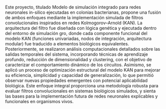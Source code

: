 Este proyecto, titulado Modelo de simulación integrado para redes
neuronales in-silico ejecutadas en colonias bacterianas, propone una
fusión de ambos enfoques mediante la implementación simulada de filtros
convolucionales inspirados en redes Kolmogorov–Arnold (KAN). La arquitectura del filtro fue diseñada con lógica genética y ejecutada dentro del
entorno de simulación gro, donde cada componente funcional del modelo
KAN (funciones univariadas, nodos de integración, arquitectura modular)
fue traducido a elementos biológicos equivalentes.
Posteriormente, se realizaron análisis computacionales detallados sobre
las salidas temporales del sistema, incorporando técnicas de aprendizaje profundo, reducción de dimensionalidad y clustering, con el objetivo de caracterizar el comportamiento dinámico de los circuitos. Asimismo, se aplicó un
proceso de optimización estructural del modelo KAN para mejorar su eficiencia, simplicidad y capacidad de generalización, lo que permitió observar
nuevas propiedades emergentes con potencial aplicabilidad biológica.
Este enfoque integral proporciona una metodología robusta para evaluar
filtros convolucionales en sistemas biológicos simulados, y sienta las bases
para la implementación futura de redes neuronales explicables y funcionales
en organismos vivos.
